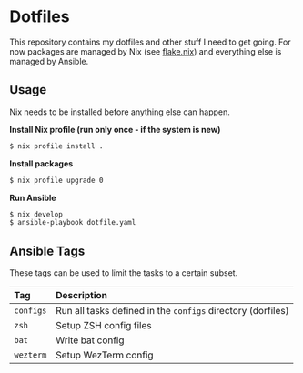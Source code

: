 # Dotfiles

This repository contains my dotfiles and other stuff I need to get going. For
now packages are managed by Nix (see [flake.nix](./flake.nix)) and everything
else is managed by Ansible.

## Usage

Nix needs to be installed before anything else can happen.

**Install Nix profile (run only once - if the system is new)**

```bash
$ nix profile install .
```

**Install packages**

```bash
$ nix profile upgrade 0
```

**Run Ansible**

```bash
$ nix develop
$ ansible-playbook dotfile.yaml
```

## Ansible Tags

These tags can be used to limit the tasks to a certain subset.

| Tag       | Description                                                 |
|:----------|:------------------------------------------------------------|
| `configs` | Run all tasks defined in the `configs` directory (dorfiles) |
| `zsh`     | Setup ZSH config files                                      |
| `bat`     | Write bat config                                            |
| `wezterm` | Setup WezTerm config                                        |
